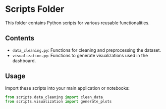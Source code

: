 # Scripts Folder

This folder contains Python scripts for various reusable functionalities.

## Contents
- `data_cleaning.py`: Functions for cleaning and preprocessing the dataset.
- `visualization.py`: Functions to generate visualizations used in the dashboard.

## Usage
Import these scripts into your main application or notebooks:
```python
from scripts.data_cleaning import clean_data
from scripts.visualization import generate_plots
